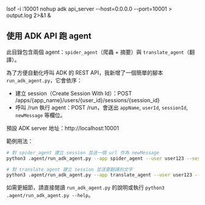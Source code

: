 lsof -i :10001
nohup adk api_server --host=0.0.0.0 --port=10001 > output.log 2>&1 &

## 使用 ADK API 跑 agent

此目錄包含兩個 agent：`spider_agent`（爬蟲 + 摘要）與 `translate_agent`（翻譯）。

為了方便自動化呼叫 ADK 的 REST API，我新增了一個簡單的腳本 `run_adk_agent.py`，它會依序：

- 建立 session（Create Session With Id）：POST /apps/{app_name}/users/{user_id}/sessions/{session_id}
- 呼叫 /run 執行 agent：POST /run，會送出 `appName`, `userId`, `sessionId`, `newMessage` 等欄位。

預設 ADK server 地址：http://localhost:10001

範例用法：

```bash
# 對 spider_agent 建立 session 並送一個 url 作為 newMessage
python3 .agent/run_adk_agent.py --app spider_agent --user user123 --session s1 --url https://example.com

# 對 translate_agent 建立 session 並送要翻譯的文字
python3 .agent/run_adk_agent.py --app translate_agent --user user123 --session s2 --text "Hello world"
```

如需更細節，請直接閱讀 `run_adk_agent.py` 的說明或執行 `python3 .agent/run_adk_agent.py --help`。
